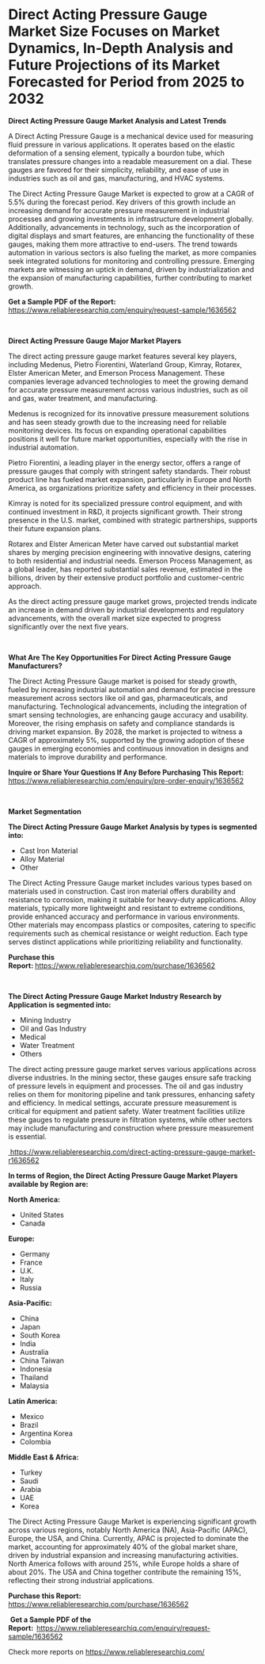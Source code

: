 <p><h1>Direct Acting Pressure Gauge Market Size Focuses on Market Dynamics, In-Depth Analysis and Future Projections of its Market Forecasted for Period from 2025 to 2032</h1></p><p><strong>Direct Acting Pressure Gauge Market Analysis and Latest Trends</strong></p>
<p><p>A Direct Acting Pressure Gauge is a mechanical device used for measuring fluid pressure in various applications. It operates based on the elastic deformation of a sensing element, typically a bourdon tube, which translates pressure changes into a readable measurement on a dial. These gauges are favored for their simplicity, reliability, and ease of use in industries such as oil and gas, manufacturing, and HVAC systems.</p><p>The Direct Acting Pressure Gauge Market is expected to grow at a CAGR of 5.5% during the forecast period. Key drivers of this growth include an increasing demand for accurate pressure measurement in industrial processes and growing investments in infrastructure development globally. Additionally, advancements in technology, such as the incorporation of digital displays and smart features, are enhancing the functionality of these gauges, making them more attractive to end-users. The trend towards automation in various sectors is also fueling the market, as more companies seek integrated solutions for monitoring and controlling pressure. Emerging markets are witnessing an uptick in demand, driven by industrialization and the expansion of manufacturing capabilities, further contributing to market growth.</p></p>
<p><strong>Get a Sample PDF of the Report:&nbsp;</strong> <a href="https://www.reliableresearchiq.com/enquiry/request-sample/1636562?utm_campaign=2717&utm_medium=2&utm_source=Github&utm_content=ia&utm_term=23032025&utm_id=direct-acting-pressure-gauge">https://www.reliableresearchiq.com/enquiry/request-sample/1636562</a></p>
<p>&nbsp;</p>
<p><strong>Direct Acting Pressure Gauge Major Market Players</strong></p>
<p><p>The direct acting pressure gauge market features several key players, including Medenus, Pietro Fiorentini, Waterland Group, Kimray, Rotarex, Elster American Meter, and Emerson Process Management. These companies leverage advanced technologies to meet the growing demand for accurate pressure measurement across various industries, such as oil and gas, water treatment, and manufacturing.</p><p>Medenus is recognized for its innovative pressure measurement solutions and has seen steady growth due to the increasing need for reliable monitoring devices. Its focus on expanding operational capabilities positions it well for future market opportunities, especially with the rise in industrial automation.</p><p>Pietro Fiorentini, a leading player in the energy sector, offers a range of pressure gauges that comply with stringent safety standards. Their robust product line has fueled market expansion, particularly in Europe and North America, as organizations prioritize safety and efficiency in their processes.</p><p>Kimray is noted for its specialized pressure control equipment, and with continued investment in R&D, it projects significant growth. Their strong presence in the U.S. market, combined with strategic partnerships, supports their future expansion plans.</p><p>Rotarex and Elster American Meter have carved out substantial market shares by merging precision engineering with innovative designs, catering to both residential and industrial needs. Emerson Process Management, as a global leader, has reported substantial sales revenue, estimated in the billions, driven by their extensive product portfolio and customer-centric approach.</p><p>As the direct acting pressure gauge market grows, projected trends indicate an increase in demand driven by industrial developments and regulatory advancements, with the overall market size expected to progress significantly over the next five years.</p></p>
<p>&nbsp;</p>
<p><strong>What Are The Key Opportunities For Direct Acting Pressure Gauge Manufacturers?</strong></p>
<p><p>The Direct Acting Pressure Gauge market is poised for steady growth, fueled by increasing industrial automation and demand for precise pressure measurement across sectors like oil and gas, pharmaceuticals, and manufacturing. Technological advancements, including the integration of smart sensing technologies, are enhancing gauge accuracy and usability. Moreover, the rising emphasis on safety and compliance standards is driving market expansion. By 2028, the market is projected to witness a CAGR of approximately 5%, supported by the growing adoption of these gauges in emerging economies and continuous innovation in designs and materials to improve durability and performance.</p></p>
<p><strong>Inquire or Share Your Questions If Any Before Purchasing This Report:</strong> <a href="https://www.reliableresearchiq.com/enquiry/pre-order-enquiry/1636562?utm_campaign=2717&utm_medium=2&utm_source=Github&utm_content=ia&utm_term=23032025&utm_id=direct-acting-pressure-gauge">https://www.reliableresearchiq.com/enquiry/pre-order-enquiry/1636562</a></p>
<p>&nbsp;</p>
<p><strong>Market Segmentation</strong></p>
<p><strong>The Direct Acting Pressure Gauge Market Analysis by types is segmented into:</strong></p>
<p><ul><li>Cast Iron Material</li><li>Alloy Material</li><li>Other</li></ul></p>
<p><p>The Direct Acting Pressure Gauge market includes various types based on materials used in construction. Cast iron material offers durability and resistance to corrosion, making it suitable for heavy-duty applications. Alloy materials, typically more lightweight and resistant to extreme conditions, provide enhanced accuracy and performance in various environments. Other materials may encompass plastics or composites, catering to specific requirements such as chemical resistance or weight reduction. Each type serves distinct applications while prioritizing reliability and functionality.</p></p>
<p><strong>Purchase this Report:&nbsp;</strong><a href="https://www.reliableresearchiq.com/purchase/1636562?utm_campaign=2717&utm_medium=2&utm_source=Github&utm_content=ia&utm_term=23032025&utm_id=direct-acting-pressure-gauge">https://www.reliableresearchiq.com/purchase/1636562</a></p>
<p>&nbsp;</p>
<p><strong>The Direct Acting Pressure Gauge Market Industry Research by Application is segmented into:</strong></p>
<p><ul><li>Mining Industry</li><li>Oil and Gas Industry</li><li>Medical</li><li>Water Treatment</li><li>Others</li></ul></p>
<p><p>The direct acting pressure gauge market serves various applications across diverse industries. In the mining sector, these gauges ensure safe tracking of pressure levels in equipment and processes. The oil and gas industry relies on them for monitoring pipeline and tank pressures, enhancing safety and efficiency. In medical settings, accurate pressure measurement is critical for equipment and patient safety. Water treatment facilities utilize these gauges to regulate pressure in filtration systems, while other sectors may include manufacturing and construction where pressure measurement is essential.</p></p>
<p><a href="https://www.reliableresearchiq.com/direct-acting-pressure-gauge-market-r1636562?utm_campaign=2717&utm_medium=2&utm_source=Github&utm_content=ia&utm_term=23032025&utm_id=direct-acting-pressure-gauge">&nbsp;https://www.reliableresearchiq.com/direct-acting-pressure-gauge-market-r1636562</a></p>
<p><strong>In terms of Region, the Direct Acting Pressure Gauge Market Players available by Region are:</strong></p>
<p>
    <p> <strong> North America: </strong>
        <ul>
            <li>United States</li>
            <li>Canada</li>
        </ul>
        </p> 
    <p> <strong> Europe: </strong>
        <ul>
            <li>Germany</li>
            <li>France</li>
            <li>U.K.</li>
            <li>Italy</li>
            <li>Russia</li>
        </ul>
        </p> 
    <p> <strong> Asia-Pacific: </strong>
        <ul>
            <li>China</li>
            <li>Japan</li>
            <li>South Korea</li>
            <li>India</li>
            <li>Australia</li>
            <li>China Taiwan</li>
            <li>Indonesia</li>
            <li>Thailand</li>
            <li>Malaysia</li>
        </ul>
        </p> 
    <p> <strong> Latin America: </strong>
        <ul>
            <li>Mexico</li>
            <li>Brazil</li>
            <li>Argentina Korea</li>
            <li>Colombia</li>
        </ul>
        </p> 
    <p> <strong> Middle East & Africa: </strong>
        <ul>
            <li>Turkey</li>
            <li>Saudi</li>
            <li>Arabia</li>
            <li>UAE</li>
            <li>Korea</li>
        </ul>
    </p>
    </p>
<p><p>The Direct Acting Pressure Gauge Market is experiencing significant growth across various regions, notably North America (NA), Asia-Pacific (APAC), Europe, the USA, and China. Currently, APAC is projected to dominate the market, accounting for approximately 40% of the global market share, driven by industrial expansion and increasing manufacturing activities. North America follows with around 25%, while Europe holds a share of about 20%. The USA and China together contribute the remaining 15%, reflecting their strong industrial applications.</p></p>
<p><strong>Purchase this Report: </strong><a href="https://www.reliableresearchiq.com/purchase/1636562?utm_campaign=2717&utm_medium=2&utm_source=Github&utm_content=ia&utm_term=23032025&utm_id=direct-acting-pressure-gauge">https://www.reliableresearchiq.com/purchase/1636562</a></p>
<p>&nbsp;<strong>Get a Sample PDF of the Report:&nbsp;&nbsp;</strong><a href="https://www.reliableresearchiq.com/enquiry/request-sample/1636562?utm_campaign=2717&utm_medium=2&utm_source=Github&utm_content=ia&utm_term=23032025&utm_id=direct-acting-pressure-gauge">https://www.reliableresearchiq.com/enquiry/request-sample/1636562</a></p>
<p><strong></strong></p>
<p>Check more reports on <a href="https://www.reliableresearchiq.com/?utm_campaign=2717&utm_medium=2&utm_source=Github&utm_content=ia&utm_term=23032025&utm_id=direct-acting-pressure-gauge">https://www.reliableresearchiq.com/</a></p>